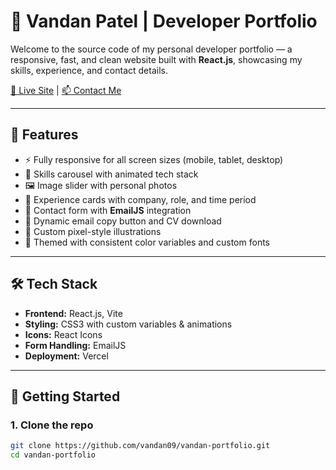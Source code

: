 # 🧠 Vandan Patel | Developer Portfolio

Welcome to the source code of my personal developer portfolio — a responsive, fast, and clean website built with **React.js**, showcasing my skills, experience, and contact details.

[🔗 Live Site](https://vandanpatel.vercel.app) | [📫 Contact Me](mailto:vandan8154@gmail.com)

---

## 📌 Features

- ⚡ Fully responsive for all screen sizes (mobile, tablet, desktop)
- 🧠 Skills carousel with animated tech stack
- 🖼️ Image slider with personal photos
- 🧾 Experience cards with company, role, and time period
- 📧 Contact form with **EmailJS** integration
- 📄 Dynamic email copy button and CV download
- 🤖 Custom pixel-style illustrations
- 🎨 Themed with consistent color variables and custom fonts

---

## 🛠 Tech Stack

- **Frontend:** React.js, Vite
- **Styling:** CSS3 with custom variables & animations
- **Icons:** React Icons
- **Form Handling:** EmailJS
- **Deployment:** Vercel

---

## 🚀 Getting Started

### 1. Clone the repo

```bash
git clone https://github.com/vandan09/vandan-portfolio.git
cd vandan-portfolio
